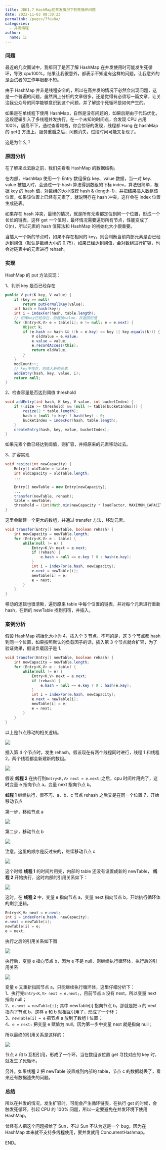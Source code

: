 ```yaml
---
title: JDK1.7 HashMap在并发情况下的死循环问题
date: 2022-11-03 08:39:23
permalink: /pages/7fea8a/
categories: 
  - 并发编程
author: 
  name: 江
---
```

### 问题

最近的几次面试中，我都问了是否了解 HashMap 在并发使用时可能发生死循环，导致 cpu100%，结果让我很意外，都表示不知道有这样的问题，让我意外的是面试者的工作年限都不短。

由于 HashMap 并非是线程安全的，所以在高并发的情况下必然会出现问题，这是一个普遍的问题，虽然网上分析的文章很多，还是觉得有必须写一篇文章，让关注我公众号的同学能够意识到这个问题，并了解这个死循环是如何产生的。

如果是在单线程下使用 HashMap，自然是没有问题的，如果后期由于代码优化，这段逻辑引入了多线程并发执行，在一个未知的时间点，会发现 CPU 占用 100%，居高不下，通过查看堆栈，你会惊讶的发现，线程都 Hang 在 hashMap 的 get() 方法上，服务重启之后，问题消失，过段时间可能又复现了。

这是为什么？

### 原因分析

在了解来龙去脉之前，我们先看看 HashMap 的数据结构。

在内部，HashMap 使用一个 Entry 数组保存 key、value 数据，当一对 key、value 被加入时，会通过一个 hash 算法得到数组的下标 index，算法很简单，根据 key 的 hash 值，对数组的大小取模 hash & (length-1)，并把结果插入数组该位置，如果该位置上已经有元素了，就说明存在 hash 冲突，这样会在 index 位置生成链表。

如果存在 hash 冲突，最惨的情况，就是所有元素都定位到同一个位置，形成一个长长的链表，这样 get 一个值时，最坏情况需要遍历所有节点，性能变成了 O(n)，所以元素的 hash 值算法和 HashMap 的初始化大小很重要。

当插入一个新的节点时，如果不存在相同的 key，则会判断当前内部元素是否已经达到阈值（默认是数组大小的 0.75），如果已经达到阈值，会对数组进行扩容，也会对链表中的元素进行 rehash。

### 实现

HashMap 的 put 方法实现：

1、判断 key 是否已经存在

```java
public V put(K key, V value) {
    if (key == null)
        return putForNullKey(value);
    int hash = hash(key);
    int i = indexFor(hash, table.length);
    // 如果key已经存在，则替换value，并返回旧值
    for (Entry<K,V> e = table[i]; e != null; e = e.next) {
        Object k;
        if (e.hash == hash && ((k = e.key) == key || key.equals(k))) {
            V oldValue = e.value;
            e.value = value;
            e.recordAccess(this);
            return oldValue;
        }
    }
    modCount++;
    // key不存在，则插入新的元素
    addEntry(hash, key, value, i);
    return null;
}
```

2、检查容量是否达到阈值 threshold

```java
void addEntry(int hash, K key, V value, int bucketIndex) {
    if ((size >= threshold) && (null != table[bucketIndex])) {
        resize(2 * table.length);
        hash = (null != key) ? hash(key) : 0;
        bucketIndex = indexFor(hash, table.length);
    }
    createEntry(hash, key, value, bucketIndex);
}
```

如果元素个数已经达到阈值，则扩容，并把原来的元素移动过去。

3、扩容实现

```java
void resize(int newCapacity) {
    Entry[] oldTable = table;
    int oldCapacity = oldTable.length;
    ...

    Entry[] newTable = new Entry[newCapacity];
    ...
    transfer(newTable, rehash);
    table = newTable;
    threshold = (int)Math.min(newCapacity * loadFactor, MAXIMUM_CAPACITY + 1);
}
```

这里会新建一个更大的数组，并通过 transfer 方法，移动元素。

```java
void transfer(Entry[] newTable, boolean rehash) {
    int newCapacity = newTable.length;
    for (Entry<K,V> e : table) {
        while(null != e) {
            Entry<K,V> next = e.next;
            if (rehash) {
                e.hash = null == e.key ? 0 : hash(e.key);
            }
            int i = indexFor(e.hash, newCapacity);
            e.next = newTable[i];
            newTable[i] = e;
            e = next;
        }
    }
}
```

移动的逻辑也很清晰，遍历原来 table 中每个位置的链表，并对每个元素进行重新 hash，在新的 newTable 找到归宿，并插入。

### 案例分析

假设 HashMap 初始化大小为 4，插入个 3 节点，不巧的是，这 3 个节点都 hash 到同一个位置，如果按照默认的负载因子的话，插入第 3 个节点就会扩容，为了验证效果，假设负载因子是 1.

```java
void transfer(Entry[] newTable, boolean rehash) {
    int newCapacity = newTable.length;
    for (Entry<K,V> e : table) {
        while(null != e) {
            Entry<K,V> next = e.next;
            if (rehash) {
                e.hash = null == e.key ? 0 : hash(e.key);
            }
            int i = indexFor(e.hash, newCapacity);
            e.next = newTable[i];
            newTable[i] = e;
            e = next;
        }
    }
}


```

以上是节点移动的相关逻辑。

![](https://img.jssjqd.cn/202211030840235.png)

插入第 4 个节点时，发生 rehash，假设现在有两个线程同时进行，线程 1 和线程 2，两个线程都会新建新的数组。

![](https://img.jssjqd.cn/202211030840019.png)

假设 **线程 2** 在执行到`Entry<K,V> next = e.next;`之后，cpu 时间片用完了，这时变量 e 指向节点 a，变量 next 指向节点 b。

**线程 1** 继续执行，很不巧，a、b、c 节点 rehash 之后又是在同一个位置 7，开始移动节点

第一步，移动节点 a

![](https://img.jssjqd.cn/202211030840532.png)

第二步，移动节点 b

![](https://img.jssjqd.cn/202211030840343.png)

注意，这里的顺序是反过来的，继续移动节点 c

![](https://img.jssjqd.cn/202211030840432.png)

这个时候 **线程 1** 的时间片用完，内部的 table 还没有设置成新的 newTable， **线程 2** 开始执行，这时内部的引用关系如下：

![](https://img.jssjqd.cn/202211030840639.png)

这时，在 **线程 2** 中，变量 e 指向节点 a，变量 next 指向节点 b，开始执行循环体的剩余逻辑。

```java
Entry<K,V> next = e.next;
int i = indexFor(e.hash, newCapacity);
e.next = newTable[i];
newTable[i] = e;
e = next;
```

执行之后的引用关系如下图

![](https://img.jssjqd.cn/202211030841029.png)

执行后，变量 e 指向节点 b，因为 e 不是 null，则继续执行循环体，执行后的引用关系

![](https://img.jssjqd.cn/202211030841936.png)

变量 e 又重新指回节点 a，只能继续执行循环体，这里仔细分析下：  
1、执行完`Entry<K,V> next = e.next;`，目前节点 a 没有 next，所以变量 next 指向 null；  
2、`e.next = newTable[i];` 其中 newTable[i] 指向节点 b，那就是把 a 的 next 指向了节点 b，这样 a 和 b 就相互引用了，形成了一个环；  
3、`newTable[i] = e` 把节点 a 放到了数组 i 位置；  
4、`e = next;` 把变量 e 赋值为 null，因为第一步中变量 next 就是指向 null；

所以最终的引用关系是这样的：

![](https://img.jssjqd.cn/202211030841546.png)

节点 a 和 b 互相引用，形成了一个环，当在数组该位置 get 寻找对应的 key 时，就发生了死循环。

另外，如果线程 2 把 newTable 设置成到内部的 table，节点 c 的数据就丢了，看来还有数据遗失的问题。

### 总结

所以在并发的情况，发生扩容时，可能会产生循环链表，在执行 get 的时候，会触发死循环，引起 CPU 的 100% 问题，所以一定要避免在并发环境下使用 HashMap。

曾经有人把这个问题报给了 Sun，不过 Sun 不认为这是一个 bug，因为在 HashMap 本来就不支持多线程使用，要并发就用 ConcurrentHashmap。

END。 
